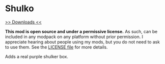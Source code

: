 # Shulko

[>> Downloads <<](https://github.com/unascribed/Shulko/releases)

**This mod is open source and under a permissive license.**
As such, can be included in any modpack on any platform without prior
permission. I appreciate hearing about people using my mods, but you do not
need to ask to use them. See the [LICENSE file](LICENSE) for more details.

Adds a real purple shulker box.
